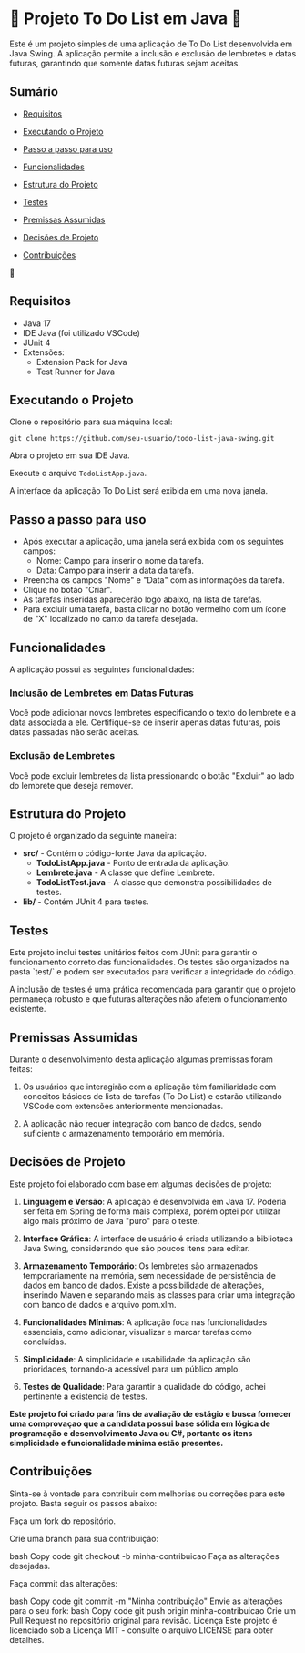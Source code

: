 <h1> 💙 Projeto To Do List em Java 💙 </h1>

Este é um projeto simples de uma aplicação de To Do List desenvolvida em Java Swing. A aplicação permite a inclusão e exclusão de lembretes e datas futuras, garantindo que somente datas futuras sejam aceitas.


## Sumário
- [Requisitos](#requisitos)
   
- [Executando o Projeto](#executando-o-projeto)

- [Passo a passo para uso](#passo-a-passo-para-uso)
  
- [Funcionalidades](#funcionalidades)
  
- [Estrutura do Projeto](#estrutura-do-projeto)
  
- [Testes](#testes)

- [Premissas Assumidas](#premissas-assumidas)

- [Decisões de Projeto](#decisões-de-projeto)
  
- [Contribuições](#contribuições)
<p></p>
💙
<p></p>
<h2>Requisitos</h2> 
<ul>
  <li>Java 17</li>
  <li>IDE Java (foi utilizado VSCode)</li>
  <li>JUnit 4</li>
  <li>Extensões:
    <ul>
      <li>Extension Pack for Java</li>
      <li>Test Runner for Java</li>
    </ul>
  </li>
</ul>


<h2>Executando o Projeto</h2>

<p>Clone o repositório para sua máquina local:</p>
<code>git clone https://github.com/seu-usuario/todo-list-java-swing.git</code>

<p>Abra o projeto em sua IDE Java.</p>

<p>Execute o arquivo <code>TodoListApp.java</code>.</p>

<p>A interface da aplicação To Do List será exibida em uma nova janela.</p>

<h2>Passo a passo para uso</h2>

<ul>
  <li>Após executar a aplicação, uma janela será exibida com os seguintes campos:
    <ul>
      <li>Nome: Campo para inserir o nome da tarefa.</li>
      <li>Data: Campo para inserir a data da tarefa.</li>
    </ul>
  </li>
  <li>Preencha os campos "Nome" e "Data" com as informações da tarefa.</li>
  <li>Clique no botão "Criar".</li>
  <li>As tarefas inseridas aparecerão logo abaixo, na lista de tarefas.</li>
  <li>Para excluir uma tarefa, basta clicar no botão vermelho com um ícone de "X" localizado no canto da tarefa desejada.</li>
</ul>

<h2>Funcionalidades</h2>
<p>A aplicação possui as seguintes funcionalidades:</p>

<h3>Inclusão de Lembretes em Datas Futuras</h3>
<p>Você pode adicionar novos lembretes especificando o texto do lembrete e a data associada a ele. Certifique-se de inserir apenas datas futuras, pois datas passadas não serão aceitas.</p>

<h3>Exclusão de Lembretes</h3>
<p>Você pode excluir lembretes da lista pressionando o botão "Excluir" ao lado do lembrete que deseja remover.</p>


<h2>Estrutura do Projeto</h2>
<p>O projeto é organizado da seguinte maneira:</p>

<ul>
  <li>
    <strong>src/</strong> - Contém o código-fonte Java da aplicação.
    <ul>
      <li><strong>TodoListApp.java</strong> - Ponto de entrada da aplicação.</li>
      <li><strong>Lembrete.java</strong> - A classe que define Lembrete.</li>
      <li><strong>TodoListTest.java</strong> - A classe que demonstra possibilidades de testes.</li>
    </ul>
  </li>
  <li>
    <strong>lib/</strong> - Contém JUnit 4 para testes.
  </li>
</ul>


<h2>Testes</h2>

<p>Este projeto inclui testes unitários feitos com JUnit para garantir o funcionamento correto das funcionalidades. Os testes são organizados na pasta `test/` e podem ser executados para verificar a integridade do código.</p>

A inclusão de testes é uma prática recomendada para garantir que o projeto permaneça robusto e que futuras alterações não afetem o funcionamento existente.

<h2>Premissas Assumidas</h2>

Durante o desenvolvimento desta aplicação algumas premissas foram feitas:

1. Os usuários que interagirão com a aplicação têm familiaridade com conceitos básicos de lista de tarefas (To Do List) e estarão utilizando VSCode com extensões anteriormente mencionadas.

2. A aplicação não requer integração com banco de dados, sendo suficiente o armazenamento temporário em memória. 


<h2>Decisões de Projeto</h2>

Este projeto foi elaborado com base em algumas decisões de projeto:

1. **Linguagem e Versão**: A aplicação é desenvolvida em Java 17. Poderia ser feita em Spring de forma mais complexa, porém optei por utilizar algo mais próximo de Java "puro" para o teste.

2. **Interface Gráfica**: A interface de usuário é criada utilizando a biblioteca Java Swing, considerando que são poucos itens para editar.

3. **Armazenamento Temporário**: Os lembretes são armazenados temporariamente na memória, sem necessidade de persistência de dados em banco de dados. Existe a possibilidade de alterações, inserindo Maven e separando mais as classes para criar uma integração com banco de dados e arquivo pom.xlm.

4. **Funcionalidades Mínimas**: A aplicação foca nas funcionalidades essenciais, como adicionar, visualizar e marcar tarefas como concluídas.

5. **Simplicidade**: A simplicidade e usabilidade da aplicação são prioridades, tornando-a acessível para um público amplo.

6. **Testes de Qualidade**: Para garantir a qualidade do código, achei pertinente a existencia de testes.

**Este projeto foi criado para fins de avaliação de estágio e busca fornecer uma comprovaçao que a candidata possui base sólida em lógica de programação e desenvolvimento Java ou C#, portanto os itens simplicidade e funcionalidade mínima estão presentes.**

<h2>Contribuições</h2>
Sinta-se à vontade para contribuir com melhorias ou correções para este projeto. Basta seguir os passos abaixo:

Faça um fork do repositório.

Crie uma branch para sua contribuição:

bash
Copy code
git checkout -b minha-contribuicao
Faça as alterações desejadas.

Faça commit das alterações:

bash
Copy code
git commit -m "Minha contribuição"
Envie as alterações para o seu fork:
bash
Copy code
git push origin minha-contribuicao
Crie um Pull Request no repositório original para revisão.
Licença
Este projeto é licenciado sob a Licença MIT - consulte o arquivo LICENSE para obter detalhes.

